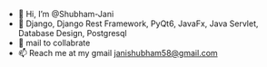 - 👋 Hi, I’m @Shubham-Jani
- 👀 Django, Django Rest Framework, PyQt6, JavaFx, Java Servlet, Database Design, Postgresql
- 💞️ mail to collabrate
- 📫 Reach me at my gmail janishubham58@gmail.com

<!---
Shubham-Jani/Shubham-Jani is a ✨ special ✨ repository because its `README.md` (this file) appears on your GitHub profile.
You can click the Preview link to take a look at your changes.
--->
